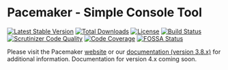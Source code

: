 # Pacemaker - Simple Console Tool

[![Latest Stable Version](https://img.shields.io/packagist/v/techdivision/import-cli-simple.svg?style=flat-square)](https://packagist.org/packages/techdivision/import-cli-simple) 
 [![Total Downloads](https://img.shields.io/packagist/dt/techdivision/import-cli-simple.svg?style=flat-square)](https://packagist.org/packages/techdivision/import-cli-simple)
 [![License](https://img.shields.io/packagist/l/techdivision/import-cli-simple.svg?style=flat-square)](https://packagist.org/packages/techdivision/import-cli-simple)
 [![Build Status](https://github.com/techdivision/import-cli-simple/actions/workflows/php.yml/badge.svg)](https://github.com/techdivision/import-cli-simple/actions/workflows/php.yml)
 [![Scrutinizer Code Quality](https://img.shields.io/scrutinizer/g/techdivision/import-cli-simple/master.svg?style=flat-square)](https://scrutinizer-ci.com/g/techdivision/import-cli-simple/?branch=master) 
 [![Code Coverage](https://img.shields.io/scrutinizer/coverage/g/techdivision/import-cli-simple/master.svg?style=flat-square)](https://scrutinizer-ci.com/g/techdivision/import-cli-simple/?branch=master)
 [![FOSSA Status](https://app.fossa.com/api/projects/git%2Bgithub.com%2Ftechdivision%2Fimport-cli-simple.svg?type=shield)](https://app.fossa.com/projects/git%2Bgithub.com%2Ftechdivision%2Fimport-cli-simple?ref=badge_shield)

Please visit the Pacemaker [website](https://pacemaker.techdivision.com) or our [documentation (version 3.8.x)](https://docs.met.tdintern.de/pacemaker/1.3/) for additional information.
Documentation for version 4.x coming soon.
